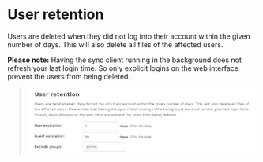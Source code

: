 # User retention

Users are deleted when they did not log into their account within the given number of days. This will also delete all files of the affected users.

**Please note:** Having the sync client running in the background does not refresh your last login time. So only explicit logins on the web interface prevent the users from being deleted.

> ![Screenshot of the admin settings](docs/screenshot.png)
